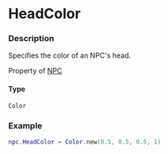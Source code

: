 # HeadColor
### Description
Specifies the color of an NPC's head.

Property of [NPC](/classes/NPC/)

#### Type
`Color`

### Example
```lua
npc.HeadColor = Color.new(0.5, 0.5, 0.5, 1)
```
